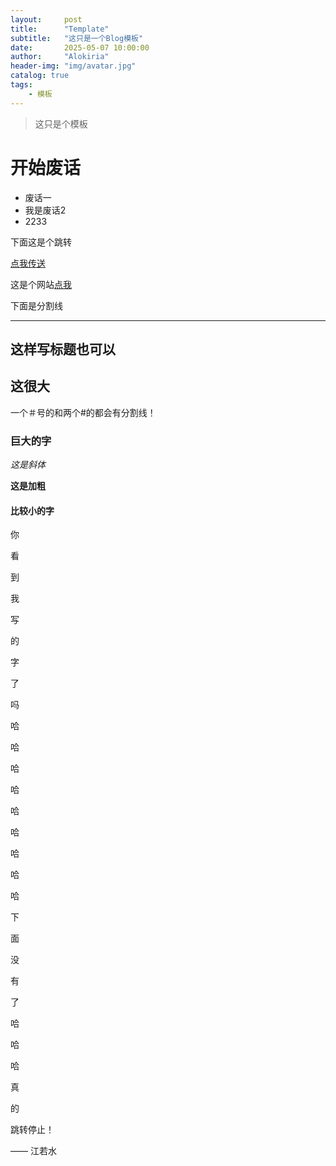 ```yaml
---
layout:     post
title:      "Template"
subtitle:   "这只是一个Blog模板"
date:       2025-05-07 10:00:00
author:     "Alokiria"
header-img: "img/avatar.jpg"
catalog: true
tags:
    - 模板
---
```


> 这只是个模板

# 开始废话
* 废话一
* 我是废话2
* 2233

下面这是个跳转

[点我传送](#build) 



这是个网站[点我](https://alokiria.github.io/)

下面是分割线

---

这样写标题也可以
---

## 这很大

一个＃号的和两个#的都会有分割线！

### 巨大的字

*这是斜体*

**这是加粗**

#### 比较小的字

你

看

到

我

写

的

字

了

吗

哈

哈

哈

哈

哈

哈

哈

哈

哈

下

面

没

有

了

哈

哈

哈

真

的


跳转停止！
<span id = "build"></span>



—— 江若水
